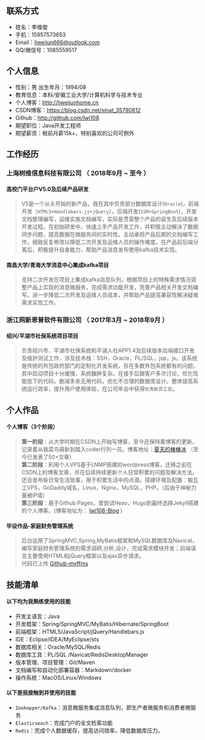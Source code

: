 
## 联系方式
* 姓名：李维俊
* 手机：15957573653
* Email：liweijun666@outlook.com
* QQ/微信号：1085559517

## 个人信息
 * 性别：男  出生年月：1994/08 
 * 教育信息：本科/安徽工业大学/计算机科学与技术专业 
 * 个人博客：http://liweijunhome.cn
 * CSDN博客：https://blog.csdn.net/sinat_35790812
 * Github：http://github.com/lwj108
 * 期望职位：Java开发工程师
 * 期望薪资：税前月薪15k+，特别喜欢的公司可例外

## 工作经历

### 上海树维信息科技有限公司 （ 2018年9月 ~ 至今 ）

#### 高校门平台户V5.0及后续产品研发 
> V5是一个从头开始的新产品，我在其中负责部分数据库设计(`Oracle`)，前端开发（`HTML5+Handlebars.js+jQuery`），后端开发(`SSM+SpringBoot`)，开发文档整理编写，运维实施文档编写，实际是贯穿整个产品的诞生及后续版本开发过程。在初始研发中，快速上手产品开发工作，并积极主动解决了数据同步问题，提高数据在微服务间的实时性。主动承担产品后期的文档编写工作，细致反复修改以降低二次开发及运维人员的操作难度。在产品前后端分离后，积极提升自身能力，帮助产品消息发布使用kafka技术实现。
#### 南昌大学/青海大学消息中心集成kafka项目 
> 支持二次开发在项目上集成kafka消息队列，根据项目上的特殊需求情况调整产品上实现的消息微服务，完成需求功能开发，完善产品相关开发文档编写，进一步降低二次开发及运维人员成本，并帮助产品提高兼容性解决疑难需求实现工作。
### 浙江网新恩普软件有限公司 （ 2017年3月 ~ 2018年9月 ）
#### 绍兴/平湖市社保系统项目项目 
> 负责绍兴市、平湖市社保系统和平湖人社APP1.4及后续版本后端接口开发及维护测试工作，涉及技术栈：SSH，Oracle，PL/SQL，jsp，js。该系统是传统的外包政府部门的定制化开发系统，存在多数外包系统都有的问题，其中启动项目十分缓慢，系统臃肿复杂。在接手后跟客户多次讨论，优化性能低下的代码，删减多余无用代码，优化不合理的数据库设计。整体提高系统运行效率，提升用户使用体验，在公司年会中获得`优秀新员工奖`。
## 个人作品
#### 个人博客（3个阶段）
> **第一阶段**：从大学时期在CSDN上开始写博客，至今还保持着博客的更新。记录着从我菜鸟萌新到踏入coder行列一员。博客地址：[夏天的棒棒冰](https://blog.csdn.net/sinat_35790812) （至今已发表了50+文章）<br>
> **第二阶段**：利用个人VPS基于LNMP搭建的wordpress博客，迁移之前在CSDN上的博客文章，并在后续持续更新个人日常积累的问题及解决方法。还会发布些日常生活琐事，用于积累生活中的点滴。搭建环境及配置：搬瓦工VPS，GoDaddy域名，Linux，Nginx，MySQL，PHP。（后由于神秘力量被IP墙）<br>
> **第三阶段**：基于Github Pages，曾尝试Hexo，Hugo到最终选择Jekyll搭建的个人博客。(博客地址为： [lwj108-Blog](liweijunhome.cn) )
#### 毕设作品-家庭财务管理系统
> 后台运用了SpringMVC,Spring,MyBatis框架和MySQL数据库及Navicat，编写家庭财务管理系统的需求调研,分析,设计，完成需求模块开发；前端语言主要使用HTML和jQuery框架以及ajax异步请求。<br>
> 代码已上传 [Github-myffms](https://github.com/lwj108/myffms)
## 技能清单
#### 以下均为我熟练使用的技能
* 开发主语言：Java
* 开发框架：Spring/SpringMVC/MyBatis/Hibernate/SpringBoot
* 前端框架：HTML5/JavaScript/jQuery/Handlebars.js
* IDE：Eclipse/IDEA/MyEclipse/sts
* 数据库相关：Oracle/MySQL/Redis
* 数据库工具：PL/SQL /Navicat/RedisDesktopManager
* 版本管理、项目管理：Git/Maven
* 文档编写和自动化部署容器：Markdown/docker
* 操作系统：MacOS/Linux/Windows
#### 以下是我接触到并使用的技能
* `Zookepper/Kafka`：消息微服务集成消息队列，即生产者微服务和消费者微服务
* `Elasticseach`：完成门户的全文检索功能
* `Redis`：完成个人数据缓存，提高访问效率，降低数据库压力。
